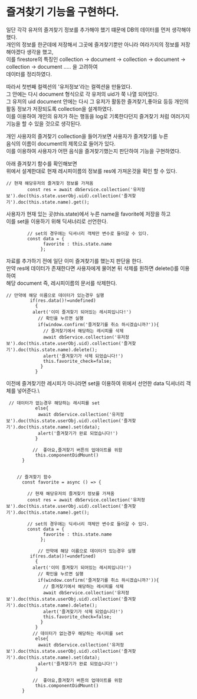 # 즐겨찾기 기능을 구현하다.

일단 각각 유저의 즐겨찾기 정보를 추가해야 했기 떄문에 DB의 데이터를 먼저 생각해야 했다.\
개인의 정보를 한군데에 저장해서 그곳에 즐겨찾기뿐만 아니라 여라가지의 정보를 저장해야겠다 생각을 했고,\
이를 firestore의 특징인 collection -> document -> collection -> document -> collection -> document ..... 을 고려하여\
데이터를 정리하였다.

따라서 첫번째 컬렉션의 '유저정보'라는 컬렉션을 만들었다.\
그 안에는 다시 document 형식으로 각 유저의 uid가 쭉 나열 되어있다.\
그 유저의 uid document 안에는 다시 그 유저가 활동한 즐겨찾기,좋아요 등등 개인의 활동 정보가 저장되도록 collection을 설계하였다.\
이를 이용하여 개인의 유저가 하는 행동을 log로 기록한다던지 즐겨찾기 처럼 여러가지 기능을 할 수 있을 것으로 생각된다.

개인 사용자의 즐겨찾기 collection을 들어가보면 사용자가 즐겨찾기를 누른\
음식의 이름이 document의 제목으로 들어가 있다.\
이를 이용하여 사용자가 어떤 음식을 즐겨찾기했는지 판단하여 기능을 구현하였다.

아래 즐겨찾기 함수를 확인해보면\
위에서 설계한대로 현재 레시피이름의 정보를 res에 가져온것을 확인 할 수 있다.
~~~
// 현재 해당유저의 즐겨찾기 정보를 가져옴
        const res = await dbService.collection('유저정보').doc(this.state.userObj.uid).collection('즐겨찾기').doc(this.state.name).get();
~~~

사용자가 현재 있는 곳(this.state)에서 누른 name을 favorite에 저장을 하고\
이를 set을 이용하기 위해 딕셔너리로 선언한다.
~~~
        // set의 경우에는 딕셔너리 객체만 변수로 들어갈 수 있다.
        const data = {
              favorite : this.state.name
             };
~~~

자료를 추가하기 전에 일단 이미 즐겨찾기를 했는지 판단을 한다.\
만약 res에 데이터가 존재한다면 사용자에게 물어본 뒤 삭제를 원하면 delete()를 이용하여\
해당 document 즉, 레시피이름의 문서를 삭제한다.
~~~
// 만약에 해당 이름으로 데이터가 있는경우 실행
         if(res.data()!=undefined)
           {
          alert('이미 즐겨찾기 되어있는 레시피입니다!')
            // 확인을 누르면 실행
            if(window.confirm('즐겨찾기를 취소 하시겠습니까?')){
              // 즐겨찾기에서 해당하는 레시피를 삭제
              await dbService.collection('유저정보').doc(this.state.userObj.uid).collection('즐겨찾기').doc(this.state.name).delete();
              alert('즐겨찾기가 삭제 되었습니다!')
              this.favorite_check=false;
             }
           }
~~~

이전에 즐겨찾기한 레시피가 아니라면 set을 이용하여 위에서 선언한 data 딕셔너리 객체를 넣어준다.\
~~~
 // 데이터가 없는경우 해당하는 레시피를 set
           else{
            await dbService.collection('유저정보').doc(this.state.userObj.uid).collection('즐겨찾기').doc(this.state.name).set(data); 
            alert('즐겨찾기가 완료 되었습니다!')
           }
    
          //  좋아요,즐겨찾기 버튼의 업데이트를 위함
           this.componentDidMount()
      }
~~~


~~~

    // 즐겨찾기 함수
      const favorite = async () => {
 
        // 현재 해당유저의 즐겨찾기 정보를 가져옴
        const res = await dbService.collection('유저정보').doc(this.state.userObj.uid).collection('즐겨찾기').doc(this.state.name).get();

        // set의 경우에는 딕셔너리 객체만 변수로 들어갈 수 있다.
        const data = {
              favorite : this.state.name
             };

            // 만약에 해당 이름으로 데이터가 있는경우 실행
         if(res.data()!=undefined)
           {
          alert('이미 즐겨찾기 되어있는 레시피입니다!')
            // 확인을 누르면 실행
            if(window.confirm('즐겨찾기를 취소 하시겠습니까?')){
              // 즐겨찾기에서 해당하는 레시피를 삭제
              await dbService.collection('유저정보').doc(this.state.userObj.uid).collection('즐겨찾기').doc(this.state.name).delete();
              alert('즐겨찾기가 삭제 되었습니다!')
              this.favorite_check=false;
             }
           }
          // 데이터가 없는경우 해당하는 레시피를 set
           else{
            await dbService.collection('유저정보').doc(this.state.userObj.uid).collection('즐겨찾기').doc(this.state.name).set(data); 
            alert('즐겨찾기가 완료 되었습니다!')
           }
    
          //  좋아요,즐겨찾기 버튼의 업데이트를 위함
           this.componentDidMount()
      }
~~~
